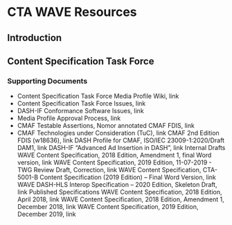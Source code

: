 # CTA WAVE Resources

## Introduction

## Content Specification Task Force
### Supporting Documents

* Content Specification Task Force Media Profile Wiki, link 
* Content Specification Task Force Issues, link 
* DASH-IF Conformance Software Issues, link 
* Media Profile Approval Process, link 
* CMAF Testable Assertions, Nomor annotated CMAF FDIS, link 
* CMAF Technologies under Consideration (TuC), link 
CMAF 2nd Edition FDIS (w18636), link
DASH Profile for CMAF, ISO/IEC 23009-1:2020/Draft DAM1, link 
DASH-IF “Advanced Ad Insertion in DASH”, link
Internal Drafts
WAVE Content Specification, 2018 Edition, Amendment 1, final Word version, link
WAVE Content Specification, 2019 Edition, 11-07-2019 - TWG Review Draft, Correction,  link
WAVE Content Specification, CTA-5001-B Content Specification (2019 Edition) – Final Word Version, link 
WAVE DASH-HLS Interop Specification – 2020 Edition, Skeleton Draft, link 
Published Specifications
WAVE Content Specification, 2018 Edition, April 2018, link 
WAVE Content Specification, 2018 Edition, Amendment 1, December 2018, link 
WAVE Content Specification, 2019 Edition, December 2019, link
